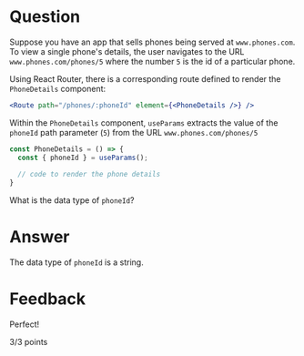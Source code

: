 # Question

Suppose you have an app that sells phones being served at `www.phones.com`. To view a single phone's details, the user navigates to the URL `www.phones.com/phones/5` where the number `5` is the id of a particular phone.

Using React Router, there is a corresponding route defined to render the `PhoneDetails` component:

```jsx
<Route path="/phones/:phoneId" element={<PhoneDetails />} />
```

Within the `PhoneDetails` component, `useParams` extracts the value of the `phoneId` path parameter (`5`) from the URL `www.phones.com/phones/5`

```jsx
const PhoneDetails = () => {
  const { phoneId } = useParams();
  
  // code to render the phone details
}
```

What is the data type of `phoneId`?

# Answer
The data type of `phoneId` is a string.

# Feedback

Perfect!

3/3 points

